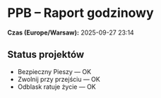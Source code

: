 # PPB – Raport godzinowy
**Czas (Europe/Warsaw):** 2025-09-27 23:14

## Status projektów
- Bezpieczny Pieszy — OK
- Zwolnij przy przejściu — OK
- Odblask ratuje życie — OK

